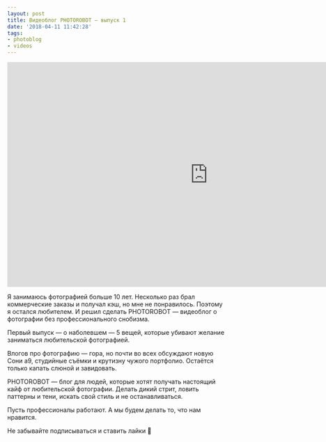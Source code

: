 ```yaml
---
layout: post
title: Видеоблог PHOTOROBOT — выпуск 1
date: '2018-04-11 11:42:28'
tags:
- photoblog
- videos
---
```


<iframe width="920" height="517" src="https://www.youtube.com/embed/ZnLQekfNdPo?rel=0" frameborder="0" allow="autoplay; encrypted-media" allowfullscreen></iframe>

Я занимаюсь фотографией больше 10 лет. Несколько раз брал коммерческие заказы и получал кэш, но мне не понравилось. Поэтому я остался любителем. И решил сделать PHOTOROBOT — видеоблог о фотографии без профессионального снобизма.

Первый выпуск — о наболевшем — 5 вещей, которые убивают желание заниматься любительской фотографией.

Влогов про фотографию — гора, но почти во всех обсуждают новую Сони а9, студийные съёмки и крутизну чужого портфолио. Остаётся только капать слюной и завидовать.

PHOTOROBOT — блог для людей, которые хотят получать настоящий кайф от любительской фотографии. Делать дикий стрит, ловить паттерны и тени, искать свой стиль и не останавливаться.

Пусть профессионалы работают. А мы будем делать то, что нам нравится.

Не забывайте подписываться и ставить лайки 📸

<!--kg-card-end: markdown-->